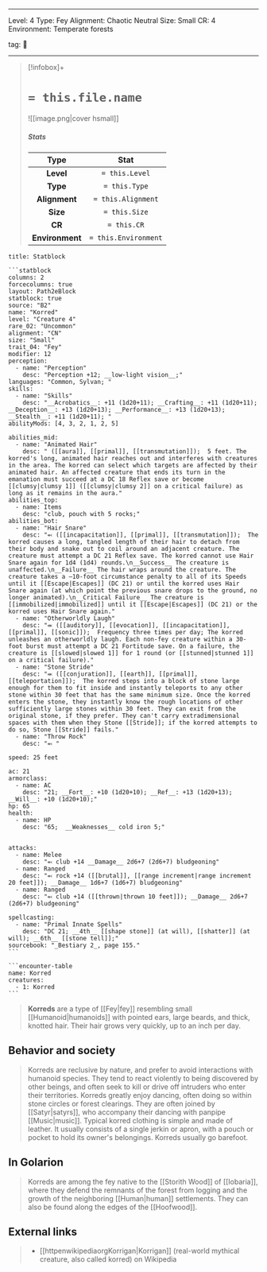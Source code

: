 
---


Level: 4
Type: Fey
Alignment: Chaotic Neutral
Size: Small
CR: 4
Environment: Temperate forests


tag: 👹

---

> [!infobox]+
> #  `= this.file.name`
> ![[image.png|cover hsmall]]
> ##### Stats
> Type | Stat |
> :---:|:---:|
> **Level** | `= this.Level` |
> **Type** | `= this.Type` |
> **Alignment** | `= this.Alignment` |
> **Size** | `= this.Size` |
> **CR** | `= this.CR` |
> **Environment** | `= this.Environment` |




````ad-info
title: Statblock

```statblock
columns: 2
forcecolumns: true
layout: Path2eBlock
statblock: true
source: "B2"
name: "Korred"
level: "Creature 4"
rare_02: "Uncommon"
alignment: "CN"
size: "Small"
trait_04: "Fey"
modifier: 12
perception:
  - name: "Perception"
    desc: "Perception +12; __low-light vision__;"
languages: "Common, Sylvan; "
skills:
  - name: "Skills"
    desc: "__Acrobatics__: +11 (1d20+11); __Crafting__: +11 (1d20+11); __Deception__: +13 (1d20+13); __Performance__: +13 (1d20+13); __Stealth__: +11 (1d20+11); "
abilityMods: [4, 3, 2, 1, 2, 5]

abilities_mid:
  - name: "Animated Hair"
    desc: " ([[aura]], [[primal]], [[transmutation]]);  5 feet. The korred's long, animated hair reaches out and interferes with creatures in the area. The korred can select which targets are affected by their animated hair. An affected creature that ends its turn in the emanation must succeed at a DC 18 Reflex save or become [[clumsy|clumsy 1]] ([[clumsy|clumsy 2]] on a critical failure) as long as it remains in the aura."
abilities_top:
  - name: Items
    desc: "club, pouch with 5 rocks;"
abilities_bot:
  - name: "Hair Snare"
    desc: "⬻ ([[incapacitation]], [[primal]], [[transmutation]]);  The korred causes a long, tangled length of their hair to detach from their body and snake out to coil around an adjacent creature. The creature must attempt a DC 21 Reflex save. The korred cannot use Hair Snare again for 1d4 (1d4) rounds.\n__Success__ The creature is unaffected.\n__Failure__ The hair wraps around the creature. The creature takes a –10-foot circumstance penalty to all of its Speeds until it [[Escape|Escapes]] (DC 21) or until the korred uses Hair Snare again (at which point the previous snare drops to the ground, no longer animated).\n__Critical Failure__ The creature is [[immobilized|immobilized]] until it [[Escape|Escapes]] (DC 21) or the korred uses Hair Snare again."
  - name: "Otherworldly Laugh"
    desc: "⬺ ([[auditory]], [[evocation]], [[incapacitation]], [[primal]], [[sonic]]);  Frequency three times per day; The korred unleashes an otherworldly laugh. Each non-fey creature within a 30-foot burst must attempt a DC 21 Fortitude save. On a failure, the creature is [[slowed|slowed 1]] for 1 round (or [[stunned|stunned 1]] on a critical failure)."
  - name: "Stone Stride"
    desc: "⬺ ([[conjuration]], [[earth]], [[primal]], [[teleportation]]);  The korred steps into a block of stone large enough for them to fit inside and instantly teleports to any other stone within 30 feet that has the same minimum size. Once the korred enters the stone, they instantly know the rough locations of other sufficiently large stones within 30 feet. They can exit from the original stone, if they prefer. They can't carry extradimensional spaces with them when they Stone [[Stride]]; if the korred attempts to do so, Stone [[Stride]] fails."
  - name: "Throw Rock"
    desc: "⬻ "

speed: 25 feet

ac: 21
armorclass:
  - name: AC
    desc: "21; __Fort__: +10 (1d20+10); __Ref__: +13 (1d20+13); __Will__: +10 (1d20+10);"
hp: 65
health:
  - name: HP
    desc: "65;  __Weaknesses__ cold iron 5;"


attacks:
  - name: Melee
    desc: "⬻ club +14 __Damage__ 2d6+7 (2d6+7) bludgeoning"
  - name: Ranged
    desc: "⬻ rock +14 ([[brutal]], [[range increment|range increment 20 feet]]); __Damage__ 1d6+7 (1d6+7) bludgeoning"
  - name: Ranged
    desc: "⬻ club +14 ([[thrown|thrown 10 feet]]); __Damage__ 2d6+7 (2d6+7) bludgeoning"

spellcasting:
  - name: "Primal Innate Spells"
    desc: "DC 21; __4th__ [[shape stone]] (at will), [[shatter]] (at will); __6th__ [[stone tell]];"
sourcebook: "_Bestiary 2_, page 155."
```

```encounter-table
name: Korred
creatures:
  - 1: Korred
```

````



> **Korreds** are a type of [[Fey|fey]] resembling small [[Humanoid|humanoids]] with pointed ears, large beards, and thick, knotted hair. Their hair grows very quickly, up to an inch per day.



## Behavior and society

> Korreds are reclusive by nature, and prefer to avoid interactions with humanoid species. They tend to react violently to being discovered by other beings, and often seek to kill or drive off intruders who enter their territories.
> Korreds greatly enjoy dancing, often doing so within stone circles or forest clearings. They are often joined by [[Satyr|satyrs]], who accompany their dancing with panpipe [[Music|music]].
> Typical korred clothing is simple and made of leather. It usually consists of a single jerkin or apron, with a pouch or pocket to hold its owner's belongings. Korreds usually go barefoot.


## In Golarion

> Korreds are among the fey native to the [[Storith Wood]] of [[Iobaria]], where they defend the remnants of the forest from logging and the growth of the neighboring [[Human|human]] settlements. They can also be found along the edges of the [[Hoofwood]].




## External links

> - [[httpenwikipediaorgKorrigan|Korrigan]] (real-world mythical creature, also called korred) on Wikipedia






